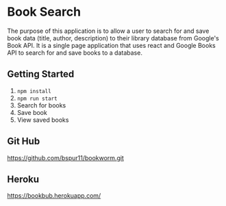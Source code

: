 
# Book Search

 The purpose of this application is to allow a user to search for and save book data (title, author, description) to their library database from Google's Book API. It is a single page application that uses react and Google Books API to search for and save books to a database.

 ## Getting Started

1. `npm install`
2. `npm run start`
3. Search for books
4. Save book
5. View saved books




## Git Hub

https://github.com/bspur11/bookworm.git

## Heroku

https://bookbub.herokuapp.com/

